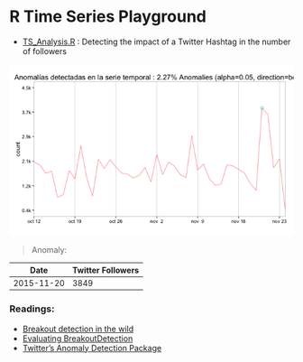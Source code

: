 # R Time Series Playground

* [TS_Analysis.R](TS_Analysis.R) : Detecting the impact of a Twitter Hashtag in the number of followers 

![Time Series Anomaly Highlighted](https://raw.githubusercontent.com/joseramoncajide/R-Projects/master/TimeSeries/_images/TS_Analysis.png)
> Anomaly:

Date | Twitter Followers
------------ | -------------
2015-11-20 | 3849

### Readings:
* [Breakout detection in the wild](https://blog.twitter.com/2014/breakout-detection-in-the-wild)
* [Evaluating BreakoutDetection](http://randyzwitch.com/twitter-breakoutdetection-r-package-evaluation/)
* [Twitter’s Anomaly Detection Package](http://probdist.com/twitters-anomaly-detection-package/)

